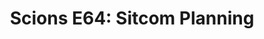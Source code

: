 ---
layout: post
title: "Scions E64: Sitcom Planning"
description: "Stay till the end to get the reference.....maybe."
permalink: https://www.fromtherumbleseat.com/2021/4/26/22403186/scions-e64-situational-comedy-georgia-tech-football-ncaa-tournament-softball-baseball-tennis
---